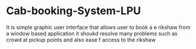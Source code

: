# Cab-booking-System-LPU
It is simple graphic user interface that allows user to book a e rikshaw from a window based application it shoukd resolve many problems such as crowd at pickup points and also ease f access to the rikshaw 
